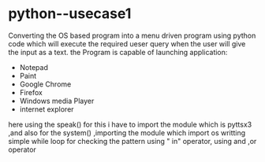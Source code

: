 # python--usecase1

Converting the OS based program into a menu driven program using python code which will execute the required ueser query when the user will give the input as a text.
the Program is capable of launching application:
- Notepad
- Paint
- Google Chrome
- Firefox
- Windows media Player
- internet explorer

 here using the speak() for this i have to import the module which is pyttsx3 ,and also for the system() ,importing the module which import os
 writting simple while loop for checking the pattern using " in" operator, using and ,or operator 
